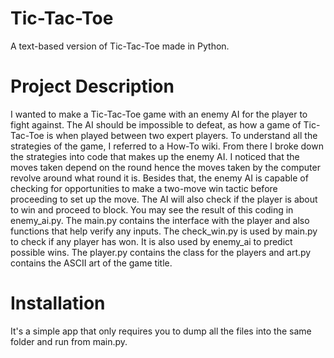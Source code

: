 # Tic-Tac-Toe
A text-based version of Tic-Tac-Toe made in Python.

# Project Description
I wanted to make a Tic-Tac-Toe game with an enemy AI for the player to fight against. The AI should be impossible to defeat, as how a game of Tic-Tac-Toe is when played between two expert players.
To understand all the strategies of the game, I referred to a How-To wiki. From there I broke down the strategies into code that makes up the enemy AI. I noticed that the moves taken depend on the round hence the moves taken by the computer revolve around what round it is. Besides that, the enemy AI is capable of checking for opportunities to make a two-move win tactic before proceeding to set up the move. The AI will also check if the player is about to win and proceed to block. You may see the result of this coding in enemy_ai.py.
The main.py contains the interface with the player and also functions that help verify any inputs.
The check_win.py is used by main.py to check if any player has won. It is also used by enemy_ai to predict possible wins.
The player.py contains the class for the players and art.py contains the ASCII art of the game title.

# Installation
It's a simple app that only requires you to dump all the files into the same folder and run from main.py.
